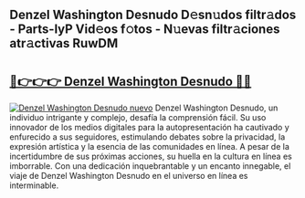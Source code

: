 ## Denzel Washington Desnudo D𝚎sn𝚞dos filtr𝚊dos - Parts-lyP Vid𝚎os f𝚘tos - N𝚞evas filtr𝚊ciones atr𝚊ctivas RuwDM

# <h2><a href="http://mb53yp.tromn.icu/?c=Denzel+Washington+Desnudo">🔗👉👉👉 Denzel Washington Desnudo 🔗🔗</a></h2>

[![Denzel Washington Desnudo nuevo](https://i.imgur.com/pEAQMta.gif)](http://mb53yp.tromn.icu/?c=Denzel+Washington+Desnudo)
Denzel Washington Desnudo, un individuo intrigante y complejo, desafía la comprensión fácil. Su uso innovador de los medios digitales para la autopresentación ha cautivado y enfurecido a sus seguidores, estimulando debates sobre la privacidad, la expresión artística y la esencia de las comunidades en línea. A pesar de la incertidumbre de sus próximas acciones, su huella en la cultura en línea es imborrable. Con una dedicación inquebrantable y un encanto innegable, el viaje de Denzel Washington Desnudo en el universo en línea es interminable.
